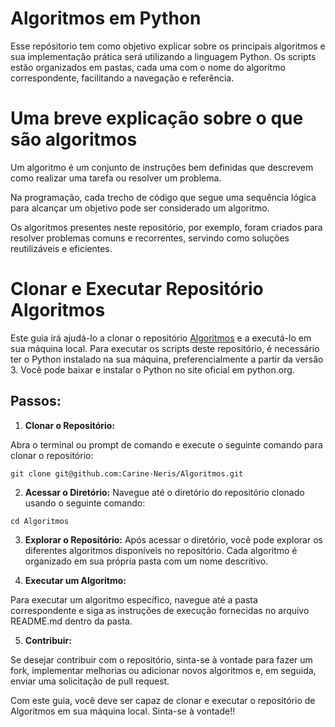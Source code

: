 # Algoritmos em Python

Esse repósitorio tem como objetivo explicar sobre os principais algoritmos e sua implementação prática será utilizando a linguagem Python.
Os scripts estão organizados em pastas, cada uma com o nome do algoritmo correspondente, facilitando a navegação e referência.

# Uma breve explicação sobre o que são algoritmos

Um algoritmo é um conjunto de instruções bem definidas que descrevem como realizar uma tarefa ou resolver um problema. 

Na programação, cada trecho de código que segue uma sequência lógica para alcançar um objetivo pode ser considerado um algoritmo.

Os algoritmos presentes neste repositório, por exemplo, foram criados para resolver problemas comuns e recorrentes, servindo como soluções reutilizáveis e eficientes.


Clonar e Executar Repositório Algoritmos
===

Este guia irá ajudá-lo a clonar o repositório [Algoritmos](https://github.com/Carine-Neris/Algoritmos) e a executá-lo em sua máquina local. Para executar os scripts deste repositório, é necessário ter o Python instalado na sua máquina, preferencialmente a partir da versão 3. Você pode baixar e instalar o Python no site oficial em python.org.

Passos:
---

1. **Clonar o Repositório:**

Abra o terminal ou prompt de comando e execute o seguinte comando para clonar o repositório:

```
git clone git@github.com:Carine-Neris/Algoritmos.git
```

2. **Acessar o Diretório:**
Navegue até o diretório do repositório clonado usando o seguinte comando:
```
cd Algoritmos
```

3. **Explorar o Repositório:**
Após acessar o diretório, você pode explorar os diferentes algoritmos disponíveis no repositório. Cada algoritmo é organizado em sua própria pasta com um nome descritivo.

4. **Executar um Algoritmo:**
   
Para executar um algoritmo específico, navegue até a pasta correspondente e siga as instruções de execução fornecidas no arquivo README.md dentro da pasta.

5. **Contribuir:**
   
Se desejar contribuir com o repositório, sinta-se à vontade para fazer um fork, implementar melhorias ou adicionar novos algoritmos e, em seguida, enviar uma solicitação de pull request.

Com este guia, você deve ser capaz de clonar e executar o repositório de Algoritmos em sua máquina local. Sinta-se à vontade!!